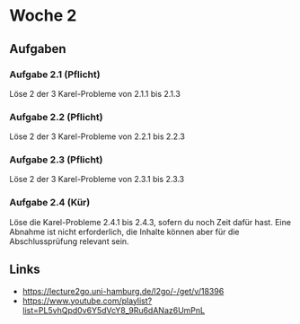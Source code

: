 # Woche 2

## Aufgaben

### Aufgabe 2.1 (Pflicht)

Löse 2 der 3 Karel-Probleme von 2.1.1 bis 2.1.3

### Aufgabe 2.2 (Pflicht)

Löse 2 der 3 Karel-Probleme von 2.2.1 bis 2.2.3

### Aufgabe 2.3 (Pflicht)

Löse 2 der 3 Karel-Probleme von 2.3.1 bis 2.3.3

### Aufgabe 2.4 (Kür)

Löse die Karel-Probleme 2.4.1 bis 2.4.3, sofern du noch Zeit dafür hast.
Eine Abnahme ist nicht erforderlich, die Inhalte können aber für die Abschlussprüfung relevant sein.

## Links

- https://lecture2go.uni-hamburg.de/l2go/-/get/v/18396
- https://www.youtube.com/playlist?list=PL5vhQpd0v6Y5dVcY8_9Ru6dANaz6UmPnL

